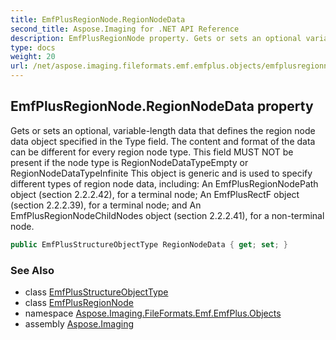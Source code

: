```yaml
---
title: EmfPlusRegionNode.RegionNodeData
second_title: Aspose.Imaging for .NET API Reference
description: EmfPlusRegionNode property. Gets or sets an optional variablelength data that defines the region node data object specified in the Type field. The content and format of the data can be different for every region node type. This field MUST NOT be present if the node type is RegionNodeDataTypeEmpty or RegionNodeDataTypeInfinite This object is generic and is used to specify different types of region node data including An EmfPlusRegionNodePath object section 2.2.2.42 for a terminal node An EmfPlusRectF object section 2.2.2.39 for a terminal node and An EmfPlusRegionNodeChildNodes object section 2.2.2.41 for a nonterminal node
type: docs
weight: 20
url: /net/aspose.imaging.fileformats.emf.emfplus.objects/emfplusregionnode/regionnodedata/
---
```

## EmfPlusRegionNode.RegionNodeData property

Gets or sets an optional, variable-length data that defines the region node data object specified in the Type field. The content and format of the data can be different for every region node type. This field MUST NOT be present if the node type is RegionNodeDataTypeEmpty or RegionNodeDataTypeInfinite This object is generic and is used to specify different types of region node data, including: An EmfPlusRegionNodePath object (section 2.2.2.42), for a terminal node; An EmfPlusRectF object (section 2.2.2.39), for a terminal node; and An EmfPlusRegionNodeChildNodes object (section 2.2.2.41), for a non-terminal node.

```csharp
public EmfPlusStructureObjectType RegionNodeData { get; set; }
```

### See Also

* class [EmfPlusStructureObjectType](../../emfplusstructureobjecttype/)
* class [EmfPlusRegionNode](../)
* namespace [Aspose.Imaging.FileFormats.Emf.EmfPlus.Objects](../../emfplusregionnode/)
* assembly [Aspose.Imaging](../../../)


